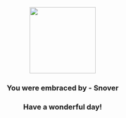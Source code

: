 <p align="center">
    <img src="https://raw.githubusercontent.com/PokeAPI/sprites/master/sprites/pokemon/459.png" width="150" height="150">
</p>
<h3 align="center">You were embraced by - <b>Snover</b></h3>
<h3 align="center">Have a wonderful day!</h3>
